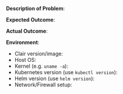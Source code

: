<!--

Are you using a third party tool (e.g. clairctl, klar)?
If so, please open issues with them first.

-->

**Description of Problem**:


**Expected Outcome**:


**Actual Outcome**:


**Environment**:
- Clair version/image:
- Host OS:
- Kernel (e.g. `uname -a`):
- Kubernetes version (use `kubectl version`):
- Helm version (use `helm version`):
- Network/Firewall setup:
